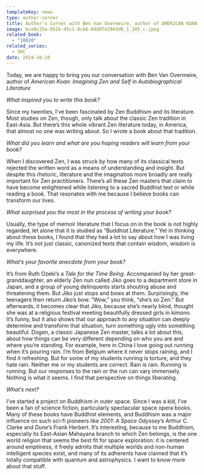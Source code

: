 ```yaml
---
templateKey: news
type: author-corner
title: Author's Corner with Ben Van Overmeire, author of AMERICAN KOAN
image: bce0c25e-951b-45c1-8cb6-8dd07e2943d6_1_105_c.jpeg
related_book:
  - "10020"
related_series:
  - SRC
date: 2024-10-10
---
```

Today, we are happy to bring you our conversation with Ben Van Overmeire, author of *American Koan: Imagining Zen and Self in Autobiographical Literature*

*What inspired you to write this book?* 

Since my twenties, I’ve been fascinated by Zen Buddhism and its literature. Most studies on Zen, though, only talk about the classic Zen tradition in East-Asia. But there’s this whole vibrant Zen literature today, in America, that almost no one was writing about. So I wrote a book about that tradition.

*What did you learn and what are you hoping readers will learn from your book?* 

When I discovered Zen, I was struck by how many of its classical texts rejected the written word as a means of understanding and insight. But despite this rhetoric, literature and the imagination more broadly are really important for Zen practitioners. There’s all these Zen masters that claim to have become enlightened while listening to a sacred Buddhist text or while reading a book. That resonates with me because I believe books can transform our lives.

*What surprised you the most in the process of writing your book?* 

Usually, the type of memoir literature that I focus on in the book is not highly regarded, let alone that it is studied as “Buddhist Literature.” Yet in thinking about these books, I found that they had a lot to say about how I was living my life. It’s not just classic, canonized texts that contain wisdom, wisdom is everywhere.

*What’s your favorite anecdote from your book?*

It’s from Ruth Ozeki’s a *Tale for the Time Being*. Accompanied by her great-granddaughter, an elderly Zen nun called Jiko goes to a department store in Japan, and a group of young delinquents starts shouting abuse and threatening them. But Jiko just stops and bows at them. Surprisingly, the teenagers then return Jiko’s bow. “Wow,” you think, “she’s so Zen.” But afterwards, it becomes clear that Jiko, because she’s nearly blind, thought she was at a religious festival meeting beautifully dressed girls in kimono. It’s funny, but it also shows that our approach to any situation can deeply determine and transform that situation, turn something ugly into something beautiful. Dogen, a classic Japanese Zen master, talks a lot about this, about how things can be very different depending on who you are and where you’re standing. For example, here in China I love going out running when it’s pouring rain. I’m from Belgium where it never stops raining, and I find it refreshing. But for some of my students running is torture, and they hate rain. Neither me or my students are correct. Rain is rain. Running is running. But our responses to the rain or the run can vary immensely. Nothing is what it seems. I find that perspective on things liberating.

*What’s next?* 

I’ve started a project on Buddhism in outer space. Since I was a kid, I’ve been a fan of science fiction, particularly spectacular space opera books. Many of these books have Buddhist elements, and Buddhism was a major influence on such sci-fi pioneers like *2001: A Space Odyssey*’s Arthur C. Clarke and *Dune*’s Frank Herbert. It’s interesting, because to me Buddhism, especially its East-Asian Mahayana branch to which Zen belongs, is the one world religion that seems the best fit for space exploration: it is centered around emptiness, it freely admits that multiple worlds and non-human intelligent species exist, and many of its adherents have claimed that it’s totally compatible with quantum and astrophysics. I want to know more about that stuff.